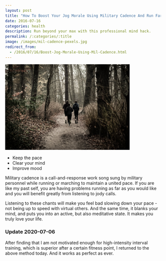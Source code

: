 ```yaml
---
layout: post
title: "How To Boost Your Jog Morale Using Military Cadence And Run Farther"
date: 2016-07-16
categories: health
description: Run beyond your max with this professional mind hack.
permalink: /:categories/:title
image: /images/mil-cadence-pexels.jpg
redirect_from:
  - /2016/07/16/Boost-Jog-Morale-Using-Mil-Cadence.html 
---
```


<img alt="Running with military cadence" style="width: 80%; max-width: 900px" src="https://raw.githubusercontent.com/vackosar/vackosar.github.io/master/images/mil-cadence-pexels.jpg">

<br>

- Keep the pace
- Clear your mind
- Improve mood

Military cadence is a call-and-response work song sung by military personnel while running or marching to maintain a united pace.
If you are like my past self, you are having problems running as far as you would like and you will benefit greatly from listening to jody calls.

Listening to these chants will make you feel bad slowing down your pace - not being up to speed with virtual others.
And the same time, it blanks your mind, and puts you into an active, but also meditative state. It makes you truly love your life.

### Update 2020-07-06

After finding that I am not motivated enough for high-intensity interval training, which is superior after a certain fitness point, I returned to the above method today. And it works as perfect as ever.
